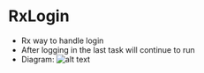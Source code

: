 # RxLogin
  - Rx way to handle login
  - After logging in the last task will continue to run
  - Diagram: ![alt text](https://github.com/nongdenchet/RxLogin/blob/master/diagram.png)
